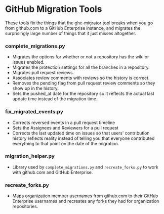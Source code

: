 # GitHub Migration Tools

These tools fix the things that the ghe-migrator tool breaks when you go from github.com to a GitHub Enterprise instance, and migrates the surprisingly large number of things that it just misses altogether.

### complete_migrations.py
- Migrates the options for whether or not a repository has the wiki or issues enabled.
- Migrates the protection settings for all the branches in a repository.
- Migrates pull request reviews.
- Associates review comments with reviews so the history is correct.
- Removes the pending flag from  pull request review comments so they show up in the history.
- Sets the pushed_at date for the repository so it reflects the actual last update time instead of the migration time.

### fix_migrated_events.py
- Corrects reversed events in a pull request timeline
- Sets the Assignees and Reviewers for a pull request
- Corrects the last updated time on issues so that users' contribution history reflects reality instead of telling you that everyone contributed everything to that point on the date of the migration.

### migration_helper.py
- Library used by `complete_migrations.py` and `recreate_forks.py` to work with github.com and GitHub Enterprise.

### recreate_forks.py
- Maps organization member usernames from github.com to their GitHub Enterprise usernames and recreates any forks they had for organization repositories.
